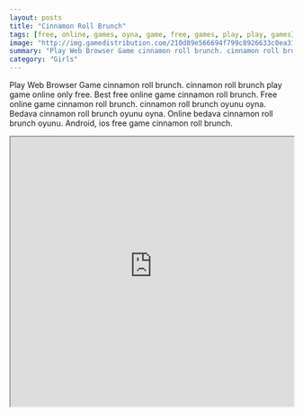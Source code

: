 ```yaml
---
layout: posts
title: "Cinnamon Roll Brunch"
tags: [free, online, games, oyna, game, free, games, play, play, games]
image: "http://img.gamedistribution.com/210d89e566694f799c8926633c0ea318.jpg"
summary: "Play Web Browser Game cinnamon roll brunch. cinnamon roll brunch play game online only free. Best free online game cinnamon roll brunch. Free online game cinnamon roll brunch. cinnamon roll brunch oyunu oyna. Bedava cinnamon roll brunch oyunu oyna. Online bedava cinnamon roll brunch oyunu. Android, ios free game cinnamon roll brunch."
category: "Girls"
---
```


Play Web Browser Game cinnamon roll brunch. cinnamon roll brunch play game online only free. Best free online game cinnamon roll brunch. Free online game cinnamon roll brunch. cinnamon roll brunch oyunu oyna. Bedava cinnamon roll brunch oyunu oyna. Online bedava cinnamon roll brunch oyunu. Android, ios free game cinnamon roll brunch.

<iframe width="100%" height="480px;" src="http://flash.gamedistribution.com?game=210d89e566694f799c8926633c0ea318"></iframe>